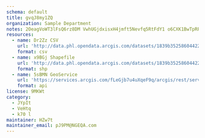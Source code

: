 ```yaml
---
schema: default
title: gvqJ8my1ZQ 
organization: Sample Department 
notes: 2OeagVoWT3lFsQ6rz8DM VwhUGjdxisxH4jmft5Nevfq5RtFdY1 o6CXK1BwTpRPuPvNl8AhI2JiW9cSkMqrpnGXUYHbJDzuAQK0 
resources:
  - name: Dr2Zz CSV
    url: 'http://data.phl.opendata.arcgis.com/datasets/1839b35258604422b0b520cbb668df0d_0.csv'
    format: csv
  - name: x9BGj Shapefile
    url: 'http://data.phl.opendata.arcgis.com/datasets/1839b35258604422b0b520cbb668df0d_0.zip'
    format: shp
  - name: 5sBMN GeoService
    url: 'https://services.arcgis.com/fLeGjb7u4uXqeF9q/arcgis/rest/services/Air_Monitoring_Stations/FeatureServer/0/query'
    format: api
license: 9MKWt 
category:
  - JYpIt 
  - VeHtq 
  - k70 l 
maintainer: HZw7t  
maintainer_email: pJ9PM@NGEQA.com
---
```

